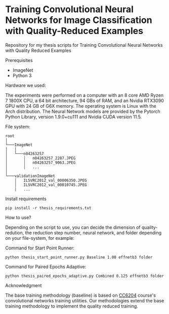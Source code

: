 # Training Convolutional Neural Networks for Image Classification with Quality-Reduced Examples
Repository for my thesis scripts for Training Convolutional Neural Networks with Quality Reduced Examples

Prerequisites
- ImageNet
- Python 3

Hardware we used:

The experiments were performed on a computer with an 8 core AMD Ryzen 7 1800X CPU, a 64 bit architecture, 94 GBs of RAM, and an Nvidia RTX3090 GPU with 24 GB of G6X memory. The operating system is Linux with the Arch distribution. The Neural Network models are provided by the Pytorch Python Library, version 1.9.0+cu111 and Nvidia CUDA version 11.5.

File system:

```
root 
│
└───ImageNet
│   │
│   └───n04263257
│       │   n04263257_2287.JPEG
│       │   n04263257_9063.JPEG
│       │   ...
│   
└───validationImageNet
    │   ILSVRC2012_val_00006350.JPEG
    │   ILSVRC2012_val_00010745.JPEG
    |   ...
```

Install requirements

`pip install -r thesis_requirements.txt`


How to use?

Depending on the script to use, you can decide the dimension of quality-redution, the reduction step number, neural network, and folder depending on your file-system, for example:

Command for Start Point Runner:

`python thesis_start_point_runner.py Baseline 1.00 effnetb3 folder`

Command for Paired Epochs Adaptive:

`python thesis_paired_epochs_adaptive.py Combined 0.125 effnetb3 folder`

Acknowledgment

The base training methodology (baseline) is based on [CC6204](https://github.com/dccuchile/CC6204/blob/master/2020/tareas/tarea4/utils.py) course's convolutional networks training utilities. Our methodologies extend the base training methodology to implement the quality reduced training.